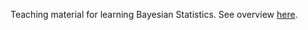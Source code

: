 Teaching material for learning Bayesian Statistics. 
See overview [here](http://florianhartig.github.io/LearningBayes/).

